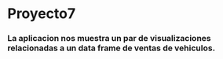 # Proyecto7

### La aplicacion nos muestra un par de visualizaciones relacionadas a un data frame de ventas de vehiculos.
